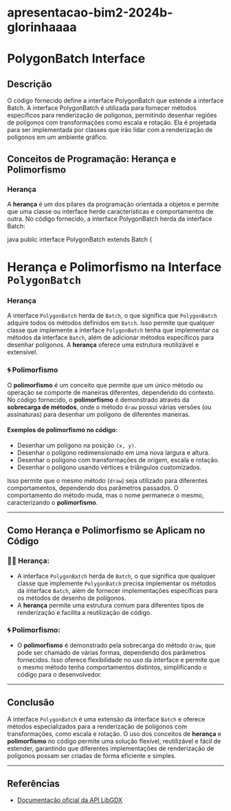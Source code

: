 # apresentacao-bim2-2024b-glorinhaaaa
# PolygonBatch Interface 

## Descrição

O código fornecido define a interface PolygonBatch que estende a interface Batch. A interface PolygonBatch é utilizada para fornecer métodos específicos para renderização de polígonos, permitindo desenhar regiões de polígonos com transformações como escala e rotação. Ela é projetada para ser implementada por classes que irão lidar com a renderização de polígonos em um ambiente gráfico.

## Conceitos de Programação: Herança e Polimorfismo

### Herança

A **herança** é um dos pilares da programação orientada a objetos e permite que uma classe ou interface herde características e comportamentos de outra. No código fornecido, a interface PolygonBatch herda da interface Batch:

java
public interface PolygonBatch extends Batch {



# Herança e Polimorfismo na Interface `PolygonBatch`

### Herança

A interface `PolygonBatch` herda de `Batch`, o que significa que `PolygonBatch` adquire todos os métodos definidos em `Batch`. Isso permite que qualquer classe que implemente a interface `PolygonBatch` tenha que implementar os métodos da interface `Batch`, além de adicionar métodos específicos para desenhar polígonos. A **herança** oferece uma estrutura reutilizável e extensível.

### 🌀 Polimorfismo

O **polimorfismo** é um conceito que permite que um único método ou operação se comporte de maneiras diferentes, dependendo do contexto. No código fornecido, o **polimorfismo** é demonstrado através da **sobrecarga de métodos**, onde o método `draw` possui várias versões (ou assinaturas) para desenhar um polígono de diferentes maneiras.

#### Exemplos de polimorfismo no código:
- Desenhar um polígono na posição `(x, y)`.
- Desenhar o polígono redimensionado em uma nova largura e altura.
- Desenhar o polígono com transformações de origem, escala e rotação.
- Desenhar o polígono usando vértices e triângulos customizados.

Isso permite que o mesmo método (`draw`) seja utilizado para diferentes comportamentos, dependendo dos parâmetros passados. O comportamento do método muda, mas o nome permanece o mesmo, caracterizando o **polimorfismo**.

---

## Como **Herança** e **Polimorfismo** se Aplicam no Código

### 🧑‍💻 **Herança**:
- A interface `PolygonBatch` herda de `Batch`, o que significa que qualquer classe que implemente `PolygonBatch` precisa implementar os métodos da interface `Batch`, além de fornecer implementações específicas para os métodos de desenho de polígonos.
- A **herança** permite uma estrutura comum para diferentes tipos de renderização e facilita a reutilização de código.

### 🌀 **Polimorfismo**:
- O **polimorfismo** é demonstrado pela sobrecarga do método `draw`, que pode ser chamado de várias formas, dependendo dos parâmetros fornecidos. Isso oferece flexibilidade no uso da interface e permite que o mesmo método tenha comportamentos distintos, simplificando o código para o desenvolvedor.

---

## Conclusão

A interface `PolygonBatch` é uma extensão da interface `Batch` e oferece métodos especializados para a renderização de polígonos com transformações, como escala e rotação. O uso dos conceitos de **herança** e **polimorfismo** no código permite uma solução flexível, reutilizável e fácil de estender, garantindo que diferentes implementações de renderização de polígonos possam ser criadas de forma eficiente e simples.

---

## Referências

- [Documentação oficial da API LibGDX](https://libgdx.badlogicgames.com/)
  
